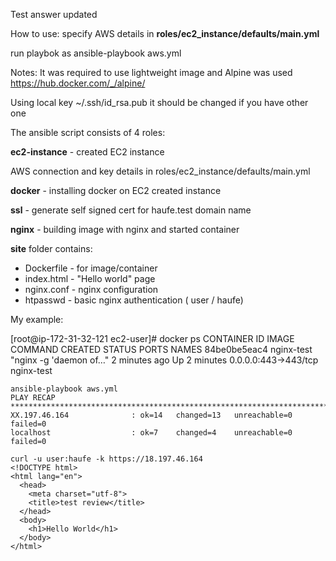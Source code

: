 Test answer updated

How to use:
specify AWS details in **roles/ec2_instance/defaults/main.yml**

run playbok as
    ansible-playbook aws.yml

Notes:
It was required to use lightweight image and Alpine was used
https://hub.docker.com/_/alpine/

Using local key ~/.ssh/id_rsa.pub it should be changed if you have other one

The ansible script consists of 4 roles:

**ec2-instance** - created EC2 instance

AWS connection and key details in roles/ec2_instance/defaults/main.yml

**docker** - installing docker on EC2 created instance

**ssl** - generate self signed cert for haufe.test domain name

**nginx** - building image with nginx and started container

**site** folder contains:
* Dockerfile - for image/container
* index.html - "Hello world" page
* nginx.conf - nginx configuration
* htpasswd - basic nginx authentication ( user / haufe)


My example:

[root@ip-172-31-32-121 ec2-user]# docker ps
    CONTAINER ID        IMAGE               COMMAND                  CREATED             STATUS              PORTS                  NAMES
    84be0be5eac4        nginx-test          "nginx -g 'daemon of…"   2 minutes ago       Up 2 minutes        0.0.0.0:443->443/tcp   nginx-test

    ansible-playbook aws.yml
    PLAY RECAP ************************************************************************************************
    XX.197.46.164              : ok=14   changed=13   unreachable=0    failed=0   
    localhost                  : ok=7    changed=4    unreachable=0    failed=0   

    curl -u user:haufe -k https://18.197.46.164
    <!DOCTYPE html>
    <html lang="en">
      <head>
        <meta charset="utf-8">
        <title>test review</title>
      </head>
      <body>
        <h1>Hello World</h1>
      </body>
    </html>   
